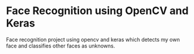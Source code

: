# Face Recognition using OpenCV and Keras
 Face recognition project using opencv and keras which detects my own face and classifies other faces as unknowns.

